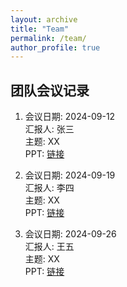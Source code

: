 ```yaml
---
layout: archive
title: "Team"
permalink: /team/
author_profile: true
---
```


## 团队会议记录
1. 会议日期: 2024-09-12  
   汇报人: 张三  
   主题: XX  
   PPT: [链接]()

2. 会议日期: 2024-09-19  
   汇报人: 李四  
   主题: XX  
   PPT: [链接]()

3. 会议日期: 2024-09-26  
   汇报人: 王五  
   主题: XX  
   PPT: [链接]()
